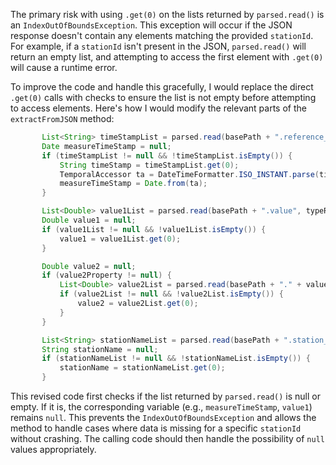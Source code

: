 The primary risk with using `.get(0)` on the lists returned by `parsed.read()` is an `IndexOutOfBoundsException`. This exception will occur if the JSON response doesn't contain any elements matching the provided `stationId`. For example, if a `stationId` isn't present in the JSON, `parsed.read()` will return an empty list, and attempting to access the first element with `.get(0)` will cause a runtime error.

To improve the code and handle this gracefully, I would replace the direct `.get(0)` calls with checks to ensure the list is not empty before attempting to access elements. Here's how I would modify the relevant parts of the `extractFromJSON` method:

```java
       List<String> timeStampList = parsed.read(basePath + ".reference_ts", typeRefString);
       Date measureTimeStamp = null;
       if (timeStampList != null && !timeStampList.isEmpty()) {
           String timeStamp = timeStampList.get(0);
           TemporalAccessor ta = DateTimeFormatter.ISO_INSTANT.parse(timeStamp);
           measureTimeStamp = Date.from(ta);
       }

       List<Double> value1List = parsed.read(basePath + ".value", typeRefDouble);
       Double value1 = null;
       if (value1List != null && !value1List.isEmpty()) {
           value1 = value1List.get(0);
       }

       Double value2 = null;
       if (value2Property != null) {
           List<Double> value2List = parsed.read(basePath + "." + value2Property, typeRefDouble);
           if (value2List != null && !value2List.isEmpty()) {
               value2 = value2List.get(0);
           }
       }

       List<String> stationNameList = parsed.read(basePath + ".station_name", typeRefString);
       String stationName = null;
       if (stationNameList != null && !stationNameList.isEmpty()) {
           stationName = stationNameList.get(0);
       }
```

This revised code first checks if the list returned by `parsed.read()` is null or empty. If it is, the corresponding variable (e.g., `measureTimeStamp`, `value1`) remains `null`. This prevents the `IndexOutOfBoundsException` and allows the method to handle cases where data is missing for a specific `stationId` without crashing.  The calling code should then handle the possibility of `null` values appropriately.